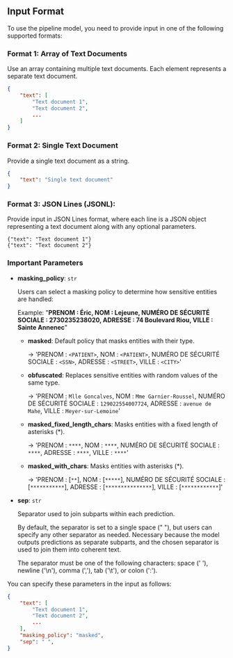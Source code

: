## Input Format

To use the pipeline model, you need to provide input in one of the following supported formats:

### Format 1: Array of Text Documents

Use an array containing multiple text documents. Each element represents a separate text document.

```json
{
    "text": [
        "Text document 1",
        "Text document 2",
        ...
    ]
}
```

### Format 2: Single Text Document

Provide a single text document as a string.

```json
{
    "text": "Single text document"
}
```

### Format 3: JSON Lines (JSONL):

Provide input in JSON Lines format, where each line is a JSON object representing a text document along with any optional parameters.

```
{"text": "Text document 1"}
{"text": "Text document 2"}
```

### Important Parameters

- **masking_policy**: `str`

    Users can select a masking policy to determine how sensitive entities are handled:

    Example: "**PRENOM : Éric, NOM : Lejeune, NUMÉRO DE SÉCURITÉ SOCIALE : 2730235238020, ADRESSE : 74 Boulevard Riou, VILLE : Sainte Annenec**"

    - **masked**: Default policy that masks entities with their type.

      -> 'PRENOM : `<PATIENT>`, NOM : `<PATIENT>`, NUMÉRO DE SÉCURITÉ SOCIALE : `<SSN>`, ADRESSE : `<STREET>`, VILLE : `<CITY>`'

    - **obfuscated**: Replaces sensitive entities with random values of the same type.

      -> 'PRENOM : `Mlle Goncalves`, NOM : `Mme Garnier-Roussel`, NUMÉRO DE SÉCURITÉ SOCIALE : `129022554007724`, ADRESSE : `avenue de Mahe`, VILLE : `Meyer-sur-Lemoine`'

    - **masked_fixed_length_chars**: Masks entities with a fixed length of asterisks (\*).

      -> 'PRENOM : `****`, NOM : `****`, NUMÉRO DE SÉCURITÉ SOCIALE : `****`, ADRESSE : `****`, VILLE : `****`'

    - **masked_with_chars**: Masks entities with asterisks (\*).

      -> 'PRENOM : [`**`], NOM : [`*****`], NUMÉRO DE SÉCURITÉ SOCIALE : [`***********`], ADRESSE : [`***************`], VILLE : [`************`]'

- **sep**: `str`

    Separator used to join subparts within each prediction.

    By default, the separator is set to a single space (" "), but users can specify any other separator as needed. Necessary because the model outputs predictions as separate subparts, and the chosen separator is used to join them into coherent text.

    The separator must be one of the following characters: space (' '), newline ('\n'), comma (','), tab ('\t'), or colon (':').
    
You can specify these parameters in the input as follows:

```json
{
    "text": [
        "Text document 1",
        "Text document 2",
        ...
    ],
    "masking_policy": "masked",
    "sep": " ",
}
```